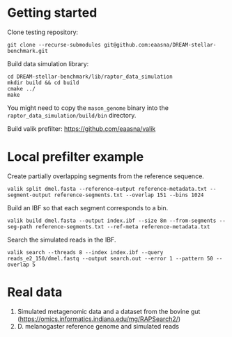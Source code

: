 # Getting started

Clone testing repository:
```
git clone --recurse-submodules git@github.com:eaasna/DREAM-stellar-benchmark.git
```
Build data simulation library:
```
cd DREAM-stellar-benchmark/lib/raptor_data_simulation
mkdir build && cd build
cmake ../
make
```
You might need to copy the `mason_genome` binary into the `raptor_data_simulation/build/bin` directory. 

Build valik prefilter:
https://github.com/eaasna/valik

# Local prefilter example
Create partially overlapping segments from the reference sequence.
```
valik split dmel.fasta --reference-output reference-metadata.txt --segment-output reference-segments.txt --overlap 151 --bins 1024
```
Build an IBF so that each segment corresponds to a bin.
```
valik build dmel.fasta --output index.ibf --size 8m --from-segments --seg-path reference-segments.txt --ref-meta reference-metadata.txt
```
Search the simulated reads in the IBF.
```
valik search --threads 8 --index index.ibf --query reads_e2_150/dmel.fastq --output search.out --error 1 --pattern 50 --overlap 5
```

# Real data
1. Simulated metagenomic data and a dataset from the bovine gut (https://omics.informatics.indiana.edu/mg/RAPSearch2/)
2. D. melanogaster reference genome and simulated reads
